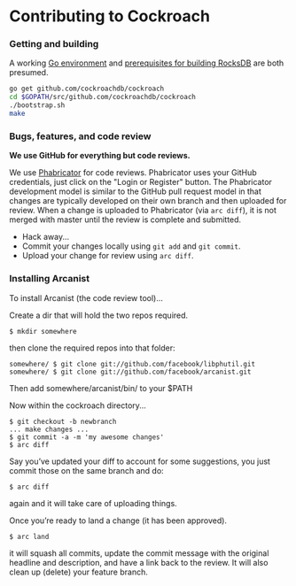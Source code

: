 # Contributing to Cockroach

### Getting and building

A working [Go environment](http://golang.org/doc/code.html) and [prerequisites for building
RocksDB](https://github.com/cockroachdb/rocksdb/blob/master/INSTALL.md) are both presumed.
```bash
go get github.com/cockroachdb/cockroach
cd $GOPATH/src/github.com/cockroachdb/cockroach
./bootstrap.sh
make
```

### Bugs, features, and code review

**We use GitHub for everything but code reviews.**

We use [Phabricator](http://phabricator.cockroachdb.org/) for code reviews. Phabricator
uses your GitHub credentials, just click on the "Login or Register" button. The Phabricator
development model is similar to the GitHub pull request model in that changes are
typically developed on their own branch and then uploaded for review. When a change is
uploaded to Phabricator (via `arc diff`), it is not merged with master until
the review is complete and submitted.

+ Hack away...
+ Commit your changes locally using `git add` and `git commit`.
+ Upload your change for review using `arc diff`.

### Installing Arcanist
To install Arcanist (the code review tool)...

Create a dir that will hold the two repos required.

`$ mkdir somewhere`

then clone the required repos into that folder:

```
somewhere/ $ git clone git://github.com/facebook/libphutil.git
somewhere/ $ git clone git://github.com/facebook/arcanist.git
```

Then add somewhere/arcanist/bin/ to your $PATH

Now within the cockroach directory...

```
$ git checkout -b newbranch
... make changes ...
$ git commit -a -m 'my awesome changes'
$ arc diff
```

Say you’ve updated your diff to account for some suggestions, you just commit those on the same branch and do:

```
$ arc diff
```

again and it will take care of uploading things.

Once you’re ready to land a change (it has been approved).

```
$ arc land
```

it will squash all commits, update the commit message with the original headline and description, and have a link back to the review. It will also clean up (delete) your feature branch.

